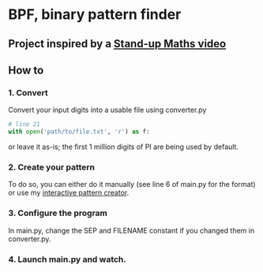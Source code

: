 # BPF, binary pattern finder
## Project inspired by a [Stand-up Maths video](https://www.youtube.com/watch?v=dET2l8l3upU)

## How to
### 1. Convert
Convert your input digits into a usable file using converter.py
```py
# line 21
with open('path/to/file.txt', 'r') as f:
```
or leave it as-is; the first 1 million digits of PI are being used by default.

### 2. Create your pattern
To do so, you can either do it manually (see line 6 of main.py for the format) or use my [interactive pattern creator](https://github.com/flexflower/pcreate).

### 3. Configure the program
In main.py, change the SEP and FILENAME constant if you changed them in converter.py.

### 4. Launch main.py and watch.
